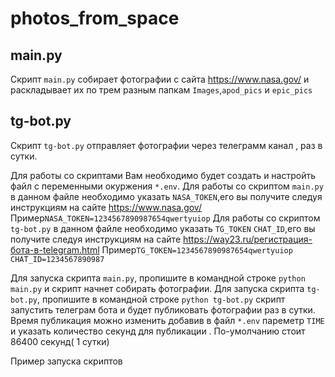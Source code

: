 # photos_from_space
## main.py
 Скрипт `main.py` собирает фотографии с сайта https://www.nasa.gov/ и раскладывает их по трем разным папкам `Images`,`apod_pics` и `epic_pics`
 
## tg-bot.py

Скрипт `tg-bot.py` отправляет фотографии через телеграмм канал , раз в сутки.

Для работы со скриптами Вам необходимо будет создать и настройть файл с переменными окуржения `*.env`.
Для работы со скриптом `main.py` в данном файле необходимо указать `NASA_TOKEN`,его вы получите следуя инструкциям на сайте https://www.nasa.gov/
Пример`NASA_TOKEN=1234567890987654qwertyuiop`
Для работы со скриптом `tg-bot.py` в данном файле необходимо указать `TG_TOKEN` `CHAT_ID`,его вы получите следуя инструкциям на сайте https://way23.ru/регистрация-бота-в-telegram.html
Пример`TG_TOKEN=1234567890987654qwertyuiop`
      `CHAT_ID=1234567890987`

Для запуска скрипта `main.py`, пропишите в командной строке `python main.py` и скрипт начнет собирать фотографии.
Для запуска скрипта `tg-bot.py`, пропишите в командной строке `python tg-bot.py` скрипт запустить телеграм бота и будет публиковать фотографии раз в сутки.
Время публикация можно изменить добавив в файл `*.env` пареметр `TIME` и указать количество секунд для публикации . По-умолчанию стоит 86400 секунд( 1 сутки)

Пример запуска скриптов 


